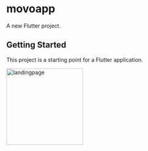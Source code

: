 
# movoapp

A new Flutter project.

## Getting Started

This project is a starting point for a Flutter application.


<img src="https://github.com/user-attachments/assets/85971284-0a6b-4485-98d0-bcfdb8b89b2c" alt="landingpage" width="200" height="200">
